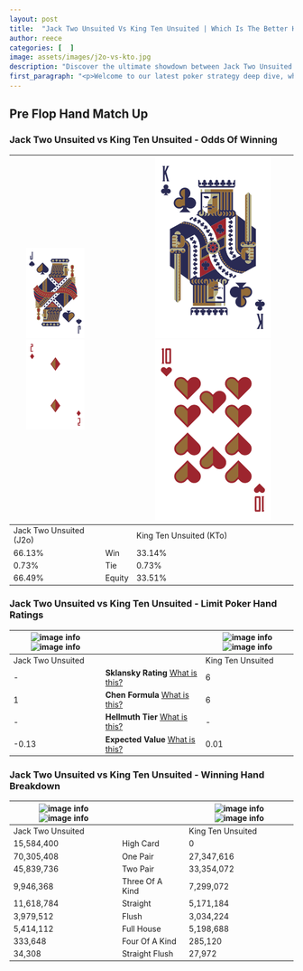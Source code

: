 ```yaml
---
layout: post
title:  "Jack Two Unsuited Vs King Ten Unsuited | Which Is The Better Hand In Poker? A Complete Guide"
author: reece
categories: [  ]
image: assets/images/j2o-vs-kto.jpg
description: "Discover the ultimate showdown between Jack Two Unsuited and King Ten Unsuited in poker! Uncover the odds, strategies, and scenarios where one hand triumphs over the other. Get ready to up your poker game with this thrilling analysis."
first_paragraph: "<p>Welcome to our latest poker strategy deep dive, where we're pitting two distinct hands against each other in a high-stakes showdown: Jack Two Unsuited vs King Ten Unsuited.</p><p>In the dynamic world of poker, every decision counts, and knowing which hand holds the upper hand is key to your success at the table.</p><p>In this article, we'll dissect these two hands, explore the scenarios where one dominates the other, and equip you with the knowledge to make strategic choices that can tip the odds in your favor.</p><p>Get ready to unravel the intriguing dynamics of these poker hands and elevate your game to new heights.</p>"
---
```




[comment]: # (sp0)

## Pre Flop Hand Match Up

<div class="table hand-ratings" markdown="1"> 



### Jack Two Unsuited vs King Ten Unsuited - Odds Of Winning


    
| ![image info](assets/images/hand1/J.png) ![image info](assets/images/hand1/2o.png) |  | ![image info](assets/images/hand2/K.png) ![image info](assets/images/hand2/To.png) |
| -------- | -------- | -------- |
| Jack Two Unsuited (J2o) |  | King Ten Unsuited (KTo) |
| 66.13% | Win | 33.14% |
| 0.73% | Tie | 0.73% |
| 66.49% | Equity | 33.51% |




[comment]: # (sp1)



### Jack Two Unsuited vs King Ten Unsuited - Limit Poker Hand Ratings


    
| ![image info](https://www.riverpairs.com/assets/images/hand1/J.png) ![image info](https://www.riverpairs.com/assets/images/hand1/2o.png) |  | ![image info](https://www.riverpairs.com/assets/images/hand2/K.png) ![image info](https://www.riverpairs.com/assets/images/hand2/To.png) |
| -------- | -------- | -------- |
| Jack Two Unsuited |  | King Ten Unsuited |
| - | **Sklansky Rating** [What is this?](/sklansky-rating-explained) | 6 |
| 1 | **Chen Formula** [What is this?](/chen-formula-explained) | 6 |
| - | **Hellmuth Tier** [What is this?](/Hellmuth-tier-explained) | - |
| -0.13 | **Expected Value** [What is this?](/expected-value-explained) | 0.01 |




[comment]: # (sp2)



### Jack Two Unsuited vs King Ten Unsuited - Winning Hand Breakdown


    
| ![image info](https://www.riverpairs.com/assets/images/hand1/J.png) ![image info](https://www.riverpairs.com/assets/images/hand1/2o.png) |  | ![image info](https://www.riverpairs.com/assets/images/hand2/K.png) ![image info](https://www.riverpairs.com/assets/images/hand2/To.png) |
| -------- | -------- | -------- |
| Jack Two Unsuited |  | King Ten Unsuited |
| 15,584,400 | High Card | 0 |
| 70,305,408 | One Pair | 27,347,616 |
| 45,839,736 | Two Pair | 33,354,072 |
| 9,946,368 | Three Of A Kind | 7,299,072 |
| 11,618,784 | Straight | 5,171,184 |
| 3,979,512 | Flush | 3,034,224 |
| 5,414,112 | Full House | 5,198,688 |
| 333,648 | Four Of A Kind | 285,120 |
| 34,308 | Straight Flush | 27,972 |




[comment]: # (sp3)



</div>

[comment]: # (sp4)



[comment]: # (sp5)

